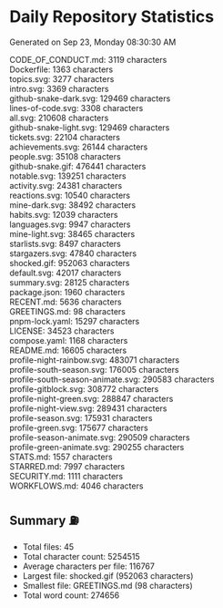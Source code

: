 # Daily Repository Statistics
Generated on Sep 23, Monday 08:30:30 AM  

CODE_OF_CONDUCT.md: 3119 characters  
Dockerfile: 1363 characters  
topics.svg: 3277 characters  
intro.svg: 3369 characters  
github-snake-dark.svg: 129469 characters  
lines-of-code.svg: 3308 characters  
all.svg: 210608 characters  
github-snake-light.svg: 129469 characters  
tickets.svg: 22104 characters  
achievements.svg: 26144 characters  
people.svg: 35108 characters  
github-snake.gif: 476441 characters  
notable.svg: 139251 characters  
activity.svg: 24381 characters  
reactions.svg: 10540 characters  
mine-dark.svg: 38492 characters  
habits.svg: 12039 characters  
languages.svg: 9947 characters  
mine-light.svg: 38465 characters  
starlists.svg: 8497 characters  
stargazers.svg: 47840 characters  
shocked.gif: 952063 characters  
default.svg: 42017 characters  
summary.svg: 28125 characters  
package.json: 1960 characters  
RECENT.md: 5636 characters  
GREETINGS.md: 98 characters  
pnpm-lock.yaml: 15297 characters  
LICENSE: 34523 characters  
compose.yaml: 1168 characters  
README.md: 16605 characters  
profile-night-rainbow.svg: 483071 characters  
profile-south-season.svg: 176005 characters  
profile-south-season-animate.svg: 290583 characters  
profile-gitblock.svg: 308772 characters  
profile-night-green.svg: 288847 characters  
profile-night-view.svg: 289431 characters  
profile-season.svg: 175931 characters  
profile-green.svg: 175677 characters  
profile-season-animate.svg: 290509 characters  
profile-green-animate.svg: 290255 characters  
STATS.md: 1557 characters  
STARRED.md: 7997 characters  
SECURITY.md: 1111 characters  
WORKFLOWS.md: 4046 characters  

## Summary ⛽  
- Total files: 45  
- Total character count: 5254515  
- Average characters per file: 116767  
- Largest file: shocked.gif (952063 characters)  
- Smallest file: GREETINGS.md (98 characters)  
- Total word count: 274656  
